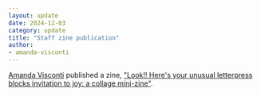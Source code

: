 ```yaml
---
layout: update
date: 2024-12-03
category: update
title: "Staff zine publication"
author:
- amanda-visconti
---
```


[Amanda Visconti](/people/amanda-visconti) published a zine, ["Look!! Here's your unusual letterpress blocks invitation to joy: a collage mini-zine"](https://zinebakery.com/homemade-zines/hand-pie-1-weirdletterpressblocks).
